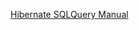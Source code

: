 [Hibernate SQLQuery Manual](https://docs.jboss.org/hibernate/orm/4.1/devguide/en-US/html/ch13.html)
